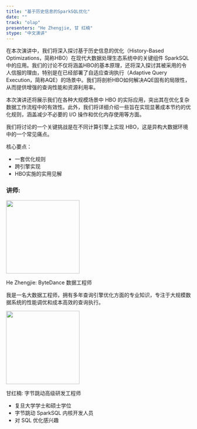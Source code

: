 ```yaml
---
title: "基于历史信息的SparkSQL优化"
date: ""
track: "olap"
presenters: "He Zhengjie, 甘 红楠"
stype: "中文演讲"
---
```


在本次演讲中，我们将深入探讨基于历史信息的优化（History-Based Optimizations，简称HBO）在现代大数据处理生态系统中的关键组件 SparkSQL 中的应用。我们的讨论不仅将涵盖HBO的基本原理，还将深入探讨其被采用的令人信服的理由，特别是在已经部署了自适应查询执行（Adaptive Query Execution，简称AQE）的场景中。我们将剖析HBO如何解决AQE固有的局限性，从而提供增强的查询性能和资源利用率。

本次演讲还将展示我们在各种大规模场景中 HBO 的实际应用，突出其在优化复杂数据工作流程中的有效性。此外，我们将详细介绍一些旨在实现显著成本节约的优化规则，涵盖减少不必要的 I/O 操作和优化内存使用等方面。

我们将讨论的一个关键挑战是在不同计算引擎上实现 HBO，这是异构大数据环境中的一个常见痛点。

核心要点：
- 一套优化规则
- 跨引擎实现
- HBO实施的实用见解

### 讲师:

<img src="https://sessionize.com/image/d454-400o400o1-ahCLB728yY3mjf8N7yAAtu.jpg" width="200" /><br/>

He Zhengjie: ByteDance 数据工程师

我是一名大数据工程师，拥有多年查询引擎优化方面的专业知识，专注于大规模数据系统的性能调优和成本高效的查询执行。

<img src="https://sessionize.com/image/c52a-400o400o1-fqHUaN3MbFjUnx1NxULM9c.jpg" width="200" /><br/>

甘红楠: 字节跳动高级研发工程师

* 复旦大学学士和硕士学位
* 字节跳动 SparkSQL 内核开发人员
* 对 SQL 优化感兴趣